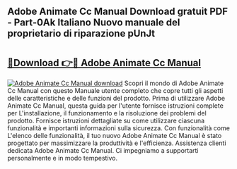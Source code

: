 ## Adobe Animate Cc Manual Download gratuit PDF - Part-0Ak Italiano Nuovo manuale del proprietario di riparazione pUnJt

# <h2><a href="http://dfgt4s.blite.top/?on=Adobe+Animate+Cc+Manual">🔗Download 👉🔴 Adobe Animate Cc Manual</a></h2>

[![Adobe Animate Cc Manual download](https://i.imgur.com/lujVjoI.png)](http://dfgt4s.blite.top/?on=Adobe+Animate+Cc+Manual)
Scopri il mondo di Adobe Animate Cc Manual con questo Manuale utente completo che copre tutti gli aspetti delle caratteristiche e delle funzioni del prodotto. Prima di utilizzare Adobe Animate Cc Manual, questa guida per l'utente fornisce istruzioni complete per L'installazione, il funzionamento e la risoluzione dei problemi del prodotto. Fornisce istruzioni dettagliate su come utilizzare ciascuna funzionalità e importanti informazioni sulla sicurezza. Con funzionalità come L'elenco delle funzionalità, il tuo nuovo Adobe Animate Cc Manual è stato progettato per massimizzare la produttività e l'efficienza. Assistenza clienti dedicata Adobe Animate Cc Manual. Ci impegniamo a supportarti personalmente e in modo tempestivo.
